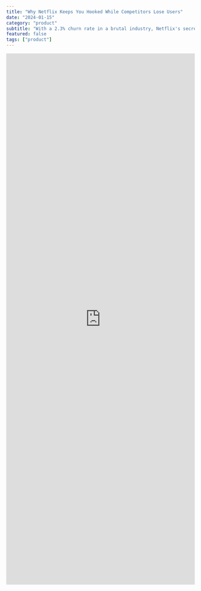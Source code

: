 ```yaml
---
title: "Why Netflix Keeps You Hooked While Competitors Lose Users"
date: "2024-01-15"
category: "product"
subtitle: "With a 2.3% churn rate in a brutal industry, Netflix's secret weapon isn't just content - it's knowing you better than you know yourself."
featured: false
tags: ["product"]
---
```


<iframe src="https://www.linkedin.com/embed/feed/update/urn:li:share:7018861652448018432" height="1418" width="504" frameborder="0" allowfullscreen="" title="Embedded post"></iframe>
